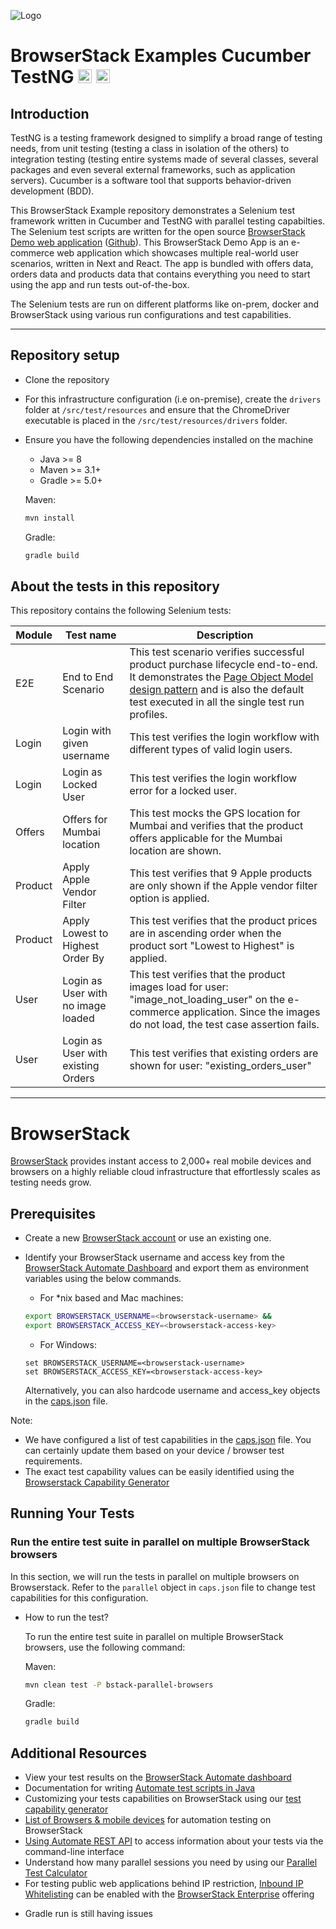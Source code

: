 ![Logo](https://www.browserstack.com/images/static/header-logo.jpg)

# BrowserStack Examples Cucumber TestNG <a href="https://cucumber.io"><img src="https://brandslogos.com/wp-content/uploads/images/large/cucumber-logo.png" alt="Cucumber" height="22" /></a> <a href="https://testng.org/"><img src="https://e7.pngegg.com/pngimages/640/776/png-clipart-testng-logo-software-testing-software-framework-computer-icons-automation-testing-angle-text.png" alt="TestNG" height="22" /></a>

## Introduction

TestNG is a testing framework designed to simplify a broad range of testing needs, from unit testing (testing a class in isolation of the others) to integration testing (testing entire systems made of several classes, several packages and even several external frameworks, such as application servers). Cucumber is a software tool that supports behavior-driven development (BDD).

This BrowserStack Example repository demonstrates a Selenium test framework written in Cucumber and TestNG with parallel testing capabilties. The Selenium test scripts are written for the open source [BrowserStack Demo web application](https://bstackdemo.com) ([Github](https://github.com/browserstack/browserstack-demo-app)). This BrowserStack Demo App is an e-commerce web application which showcases multiple real-world user scenarios, written in Next and React. The app is bundled with offers data, orders data and products data that contains everything you need to start using the app and run tests out-of-the-box.

The Selenium tests are run on different platforms like on-prem, docker and BrowserStack using various run configurations and test capabilities.



---

## Repository setup

- Clone the repository

- For this infrastructure configuration (i.e on-premise), create the `drivers` folder at `/src/test/resources` and ensure that the ChromeDriver executable is placed in the `/src/test/resources/drivers` folder.

- Ensure you have the following dependencies installed on the machine
  - Java >= 8
  - Maven >= 3.1+
  - Gradle >= 5.0+

  Maven:
    ```sh
    mvn install
    ```

  Gradle:
    ```sh
    gradle build
    ```

## About the tests in this repository

This repository contains the following Selenium tests:

| Module   | Test name                          | Description |
  | ---   | ---                                   | --- |
| E2E      | End to End Scenario                | This test scenario verifies successful product purchase lifecycle end-to-end. It demonstrates the [Page Object Model design pattern](https://www.browserstack.com/guide/page-object-model-in-selenium) and is also the default test executed in all the single test run profiles. |
| Login    | Login with given username          | This test verifies the login workflow with different types of valid login users. |
| Login    | Login as Locked User               | This test verifies the login workflow error for a locked user. |
| Offers   | Offers for Mumbai location     | This test mocks the GPS location for Mumbai and verifies that the product offers applicable for the Mumbai location are shown.   |
| Product  | Apply Apple Vendor Filter          | This test verifies that 9 Apple products are only shown if the Apple vendor filter option is applied. |
| Product  | Apply Lowest to Highest Order By   | This test verifies that the product prices are in ascending order when the product sort "Lowest to Highest" is applied. |
| User     | Login as User with no image loaded | This test verifies that the product images load for user: "image_not_loading_user" on the e-commerce application. Since the images do not load, the test case assertion fails.|
| User     | Login as User with existing Orders |  This test verifies that existing orders are shown for user: "existing_orders_user"  |
  
---


# BrowserStack

[BrowserStack](https://browserstack.com) provides instant access to 2,000+ real mobile devices and browsers on a highly reliable cloud infrastructure that effortlessly scales as testing needs grow.

## Prerequisites

- Create a new [BrowserStack account](https://www.browserstack.com/users/sign_up) or use an existing one.
- Identify your BrowserStack username and access key from the [BrowserStack Automate Dashboard](https://automate.browserstack.com/) and export them as environment variables using the below commands.

  - For \*nix based and Mac machines:

  ```sh
  export BROWSERSTACK_USERNAME=<browserstack-username> &&
  export BROWSERSTACK_ACCESS_KEY=<browserstack-access-key>
  ```

  - For Windows:

  ```shell
  set BROWSERSTACK_USERNAME=<browserstack-username>
  set BROWSERSTACK_ACCESS_KEY=<browserstack-access-key>
  ```

  Alternatively, you can also hardcode username and access_key objects in the [caps.json](resources/conf/caps/caps.json) file.

Note:
- We have configured a list of test capabilities in the [caps.json](resources/conf/caps/caps.json) file. You can certainly update them based on your device / browser test requirements.
- The exact test capability values can be easily identified using the [Browserstack Capability Generator](https://browserstack.com/automate/capabilities)


## Running Your Tests


### Run the entire test suite in parallel on multiple BrowserStack browsers

In this section, we will run the tests in parallel on multiple browsers on Browserstack. Refer to the `parallel` object in `caps.json` file to change test capabilities for this configuration.

- How to run the test?

  To run the entire test suite in parallel on multiple BrowserStack browsers, use the following command:

  Maven:
  ```sh
  mvn clean test -P bstack-parallel-browsers
  ```

  Gradle:
  ```sh
  gradle build
  ```


## Additional Resources

- View your test results on the [BrowserStack Automate dashboard](https://www.browserstack.com/automate)
- Documentation for writing [Automate test scripts in Java](https://www.browserstack.com/automate/java)
- Customizing your tests capabilities on BrowserStack using our [test capability generator](https://www.browserstack.com/automate/capabilities)
- [List of Browsers & mobile devices](https://www.browserstack.com/list-of-browsers-and-platforms?product=automate) for automation testing on BrowserStack
- [Using Automate REST API](https://www.browserstack.com/automate/rest-api) to access information about your tests via the command-line interface
- Understand how many parallel sessions you need by using our [Parallel Test Calculator](https://www.browserstack.com/automate/parallel-calculator?ref=github)
- For testing public web applications behind IP restriction, [Inbound IP Whitelisting](https://www.browserstack.com/local-testing/inbound-ip-whitelisting) can be enabled with the [BrowserStack Enterprise](https://www.browserstack.com/enterprise) offering

[comment]: <> (## Open Issues)
- Gradle run is still having issues 
